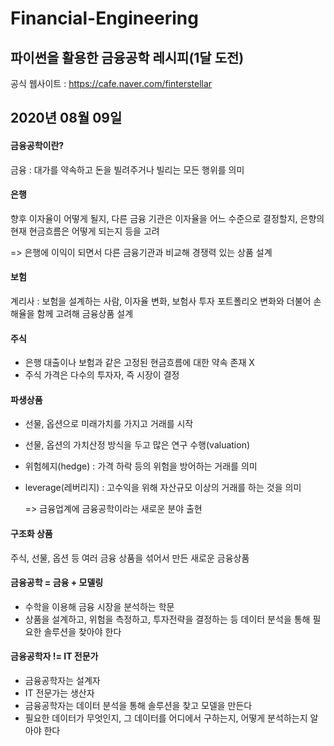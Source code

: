 # Financial-Engineering

## 파이썬을 활용한 금융공학 레시피(1달 도전)

공식 웹사이트 : https://cafe.naver.com/finterstellar



## 2020년 08월 09일

#### 금융공학이란?

금융 : 대가를 약속하고 돈을 빌려주거나 빌리는 모든 행위를 의미



#### 은행

향후 이자율이 어떻게 될지, 다른 금융 기관은 이자율을 어느 수준으로 결정할지, 은향의 현재 현금흐름은 어떻게 되는지 등을 고려

=> 은행에 이익이 되면서 다른 금융기관과 비교해 경쟁력 있는 상품 설계



#### 보험

계리사 : 보험을 설계하는 사람, 이자율 변화, 보험사 투자 포트폴리오 변화와 더불어 손해율을 함께 고려해 금융상품 설계



#### 주식

- 은행 대출이나 보험과 같은 고정된 현금흐름에 대한 약속 존재 X
- 주식 가격은 다수의 투자자, 즉 시장이 결정



#### 파생상품

- 선물, 옵션으로 미래가치를 가지고 거래를 시작
- 선물, 옵션의 가치산정 방식을 두고 많은 연구 수행(valuation)

- 위험헤지(hedge) : 가격 하락 등의 위험을 방어하는 거래를 의미

- leverage(레버리지) : 고수익을 위해 자산규모 이상의 거래를 하는 것을 의미

  => 금융업계에 금융공학이라는 새로운 분야 출현



#### 구조화 상품

주식, 선물, 옵션 등 여러 금융 상품을 섞어서 만든 새로운 금융상품



#### 금융공학 = 금융 + 모델링

- 수학을 이용해 금융 시장을 분석하는 학문
- 상품을 설계하고, 위험을 측정하고, 투자전략을 결정하는 등 데이터 분석을 통해 필요한 솔루션을 찾아야 한다



#### 금융공학자 != IT 전문가

- 금융공학자는 설계자
- IT 전문가는 생산자
- 금융공학자는 데이터 분석을 통해 솔루션을 찾고 모델을 만든다
- 필요한 데이터가 무엇인지, 그 데이터를 어디에서 구하는지, 어떻게 분석하는지 알아야 한다

